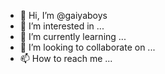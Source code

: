 - 👋 Hi, I’m @gaiyaboys
- 👀 I’m interested in ...
- 🌱 I’m currently learning ...
- 💞️ I’m looking to collaborate on ...
- 📫 How to reach me ...

<!---
gaiyaboys/gaiyaboys is a ✨ special ✨ repository because its `README.md` (this file) appears on your GitHub profile.
You can click the Preview link to take a look at your changes.
--->
